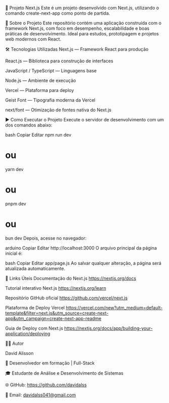 🚀 Projeto Next.js
Este é um projeto desenvolvido com Next.js, utilizando o comando create-next-app como ponto de partida.

📌 Sobre o Projeto
Este repositório contém uma aplicação construída com o framework Next.js, com foco em desempenho, escalabilidade e boas práticas de desenvolvimento. Ideal para estudos, prototipagem e projetos web modernos com React.

🛠️ Tecnologias Utilizadas
Next.js — Framework React para produção

React.js — Biblioteca para construção de interfaces

JavaScript / TypeScript — Linguagens base

Node.js — Ambiente de execução

Vercel — Plataforma para deploy

Geist Font — Tipografia moderna da Vercel

next/font — Otimização de fontes nativa do Next.js

▶️ Como Executar o Projeto
Execute o servidor de desenvolvimento com um dos comandos abaixo:

bash
Copiar
Editar
npm run dev
# ou
yarn dev
# ou
pnpm dev
# ou
bun dev
Depois, acesse no navegador:

arduino
Copiar
Editar
http://localhost:3000
O arquivo principal da página inicial é:

bash
Copiar
Editar
app/page.js
Ao salvar qualquer alteração, a página será atualizada automaticamente.

🔗 Links Úteis
Documentação do Next.js
https://nextjs.org/docs

Tutorial interativo Next.js
https://nextjs.org/learn

Repositório GitHub oficial
https://github.com/vercel/next.js

Plataforma de Deploy Vercel
https://vercel.com/new?utm_medium=default-template&filter=next.js&utm_source=create-next-app&utm_campaign=create-next-app-readme

Guia de Deploy com Next.js
https://nextjs.org/docs/app/building-your-application/deploying

👨‍💻 Autor

David Alisson

💼 Desenvolvedor em formação | Full-Stack

🎓 Estudante de Análise e Desenvolvimento de Sistemas

🌐 GitHub: https://github.com/davidalss

📧 Email: davidalss041@gmail.com
